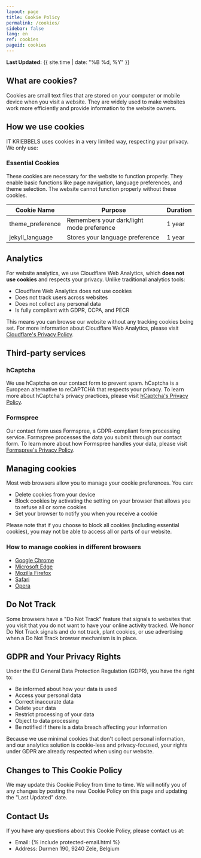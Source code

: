 ```yaml
---
layout: page
title: Cookie Policy
permalink: /cookies/
sidebar: false
lang: en
ref: cookies
pageid: cookies
---
```

**Last Updated:** {{ site.time | date: "%B %d, %Y" }}

## What are cookies?

Cookies are small text files that are stored on your computer or mobile device when you visit a website. They are widely used to make websites work more efficiently and provide information to the website owners.

## How we use cookies

IT KRIEBBELS uses cookies in a very limited way, respecting your privacy. We only use:

### Essential Cookies

These cookies are necessary for the website to function properly. They enable basic functions like page navigation, language preferences, and theme selection. The website cannot function properly without these cookies.

| Cookie Name | Purpose | Duration |
|-------------|---------|----------|
| theme_preference | Remembers your dark/light mode preference | 1 year |
| jekyll_language | Stores your language preference | 1 year |

## Analytics

For website analytics, we use Cloudflare Web Analytics, which **does not use cookies** and respects your privacy. Unlike traditional analytics tools:

- Cloudflare Web Analytics does not use cookies
- Does not track users across websites
- Does not collect any personal data
- Is fully compliant with GDPR, CCPA, and PECR

This means you can browse our website without any tracking cookies being set. For more information about Cloudflare Web Analytics, please visit [Cloudflare's Privacy Policy](https://www.cloudflare.com/privacypolicy/).

## Third-party services

### hCaptcha

We use hCaptcha on our contact form to prevent spam. hCaptcha is a European alternative to reCAPTCHA that respects your privacy. To learn more about hCaptcha's privacy practices, please visit [hCaptcha's Privacy Policy](https://www.hcaptcha.com/privacy).

### Formspree

Our contact form uses Formspree, a GDPR-compliant form processing service. Formspree processes the data you submit through our contact form. To learn more about how Formspree handles your data, please visit [Formspree's Privacy Policy](https://formspree.io/legal/privacy-policy/).

## Managing cookies

Most web browsers allow you to manage your cookie preferences. You can:
- Delete cookies from your device
- Block cookies by activating the setting on your browser that allows you to refuse all or some cookies
- Set your browser to notify you when you receive a cookie

Please note that if you choose to block all cookies (including essential cookies), you may not be able to access all or parts of our website.

### How to manage cookies in different browsers

- [Google Chrome](https://support.google.com/chrome/answer/95647)
- [Microsoft Edge](https://support.microsoft.com/en-us/microsoft-edge/delete-cookies-in-microsoft-edge-63947406-40ac-c3b8-57b9-2a946a29ae09)
- [Mozilla Firefox](https://support.mozilla.org/en-US/kb/clear-cookies-and-site-data-firefox)
- [Safari](https://support.apple.com/guide/safari/manage-cookies-and-website-data-sfri11471/mac)
- [Opera](https://help.opera.com/en/latest/web-preferences/#cookies)

## Do Not Track

Some browsers have a "Do Not Track" feature that signals to websites that you visit that you do not want to have your online activity tracked. We honor Do Not Track signals and do not track, plant cookies, or use advertising when a Do Not Track browser mechanism is in place.

## GDPR and Your Privacy Rights

Under the EU General Data Protection Regulation (GDPR), you have the right to:
- Be informed about how your data is used
- Access your personal data
- Correct inaccurate data
- Delete your data
- Restrict processing of your data
- Object to data processing
- Be notified if there is a data breach affecting your information

Because we use minimal cookies that don't collect personal information, and our analytics solution is cookie-less and privacy-focused, your rights under GDPR are already respected when using our website.

## Changes to This Cookie Policy

We may update this Cookie Policy from time to time. We will notify you of any changes by posting the new Cookie Policy on this page and updating the "Last Updated" date.

## Contact Us

If you have any questions about this Cookie Policy, please contact us at:
- Email:
{% include protected-email.html %}
- Address: 
Durmen 190, 9240 Zele, Belgium